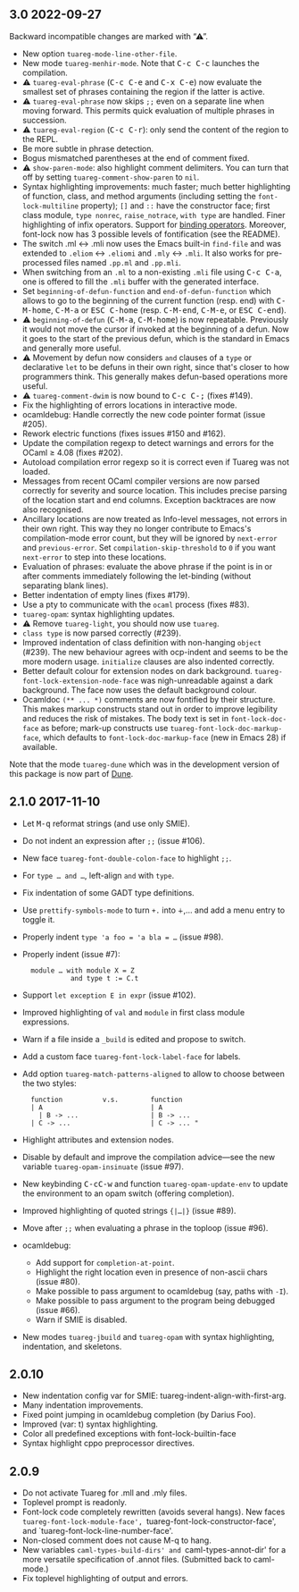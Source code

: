 3.0 2022-09-27
--------------

Backward incompatible changes are marked with “⚠”.

* New option `tuareg-mode-line-other-file`.
* New mode `tuareg-menhir-mode`.
  Note that <kbd>C-c C-c</kbd> launches the compilation.
* ⚠ `tuareg-eval-phrase` (<kbd>C-c C-e</kbd> and <kbd>C-x C-e</kbd>) now
  evaluate the smallest set of phrases containing the region if the
  latter is active.
* ⚠ `tuareg-eval-phrase` now skips `;;` even on a separate line when moving
  forward. This permits quick evaluation of multiple phrases in succession.
* ⚠ `tuareg-eval-region` (<kbd>C-c C-r</kbd>): only send the content of
  the region to the REPL.
* Be more subtle in phrase detection.
* Bogus mismatched parentheses at the end of comment fixed.
* ⚠ `show-paren-mode`: also highlight comment delimiters.  You can
  turn that off by setting `tuareg-comment-show-paren` to `nil`.
* Syntax highlighting improvements: much faster; much better highlighting
  of function, class, and method arguments (including setting the
  `font-lock-multiline` property); `[]` and `::` have the constructor
  face; first class module, `type nonrec`, `raise_notrace`, `with
  type` are handled.  Finer highlighting of infix operators.  Support
  for [binding operators][].  Moreover, font-lock now has 3 possible
  levels of fontification (see the README).
* The switch .ml ↔ .mli now uses the Emacs built-in `find-file` and
  was extended to `.eliom` ↔ `.eliomi` and `.mly` ↔ `.mli`.  It also
  works for pre-processed files named `.pp.ml` and `.pp.mli`.
* When switching from an `.ml` to a non-existing `.mli` file using
  <kbd>C-c C-a</kbd>, one is offered to fill the `.mli` buffer with the
  generated interface.
* Set `beginning-of-defun-function` and `end-of-defun-function` which
  allows to go to the beginning of the current function (resp. end)
  with <kbd>C-M-home</kbd>, <kbd>C-M-a</kbd> or <kbd>ESC
  C-home</kbd> (resp. <kbd>C-M-end</kbd>, <kbd>C-M-e</kbd>, or
  <kbd>ESC C-end</kbd>).
* ⚠ `beginning-of-defun` (<kbd>C-M-a</kbd>, <kbd>C-M-home</kbd>) is
  now repeatable. Previously it would not move the cursor if invoked
  at the beginning of a defun. Now it goes to the start of the
  previous defun, which is the standard in Emacs and generally more
  useful.
* ⚠ Movement by defun now considers `and` clauses of a `type` or
  declarative `let` to be defuns in their own right, since that's
  closer to how programmers think. This generally makes defun-based
  operations more useful.
* ⚠ `tuareg-comment-dwim` is now bound to <kbd>C-c C-;</kbd> (fixes #149).
* Fix the highlighting of errors locations in interactive mode.
* ocamldebug: Handle correctly the new code pointer format (issue #205).
* Rework electric functions (fixes issues #150 and #162).
* Update the compilation regexp to detect warnings and errors for the
  OCaml ≥ 4.08 (fixes #202).
* Autoload compilation error regexp so it is correct even if Tuareg
  was not loaded.
* Messages from recent OCaml compiler versions are now parsed
  correctly for severity and source location. This includes precise
  parsing of the location start and end columns. Exception backtraces
  are now also recognised.
* Ancillary locations are now treated as Info-level messages, not
  errors in their own right. This way they no longer contribute to
  Emacs's compilation-mode error count, but they will be ignored by
  `next-error` and `previous-error`. Set `compilation-skip-threshold`
  to `0` if you want `next-error` to step into these locations.
* Evaluation of phrases: evaluate the above phrase if the point is in
  or after comments immediately following the let-binding (without
  separating blank lines).
* Better indentation of empty lines (fixes #179).
* Use a pty to communicate with the `ocaml` process (fixes #83).
* `tuareg-opam`: syntax highlighting updates.
* ⚠ Remove `tuareg-light`, you should now use `tuareg`.
* `class type` is now parsed correctly (#239).
* Improved indentation of class definition with non-hanging `object` (#239).
  The new behaviour agrees with ocp-indent and seems to be the more modern
  usage. `initialize` clauses are also indented correctly.
* Better default colour for extension nodes on dark background.
  `tuareg-font-lock-extension-node-face` was nigh-unreadable against
  a dark background. The face now uses the default background colour.
* Ocamldoc `(** ... *)` comments are now fontified by their structure.
  This makes markup constructs stand out in order to improve legibility
  and reduces the risk of mistakes. The body text is set in
  `font-lock-doc-face` as before; mark-up constructs use
  `tuareg-font-lock-doc-markup-face`, which defaults to
  `font-lock-doc-markup-face` (new in Emacs 28) if available.

Note that the mode `tuareg-dune` which was in the development version
of this package is now part of [Dune](https://github.com/ocaml/dune).

[binding operators]: https://v2.ocaml.org/releases/4.08/htmlman/index.html

2.1.0 2017-11-10
----------------

* Let <kbd>M-q</kbd> reformat strings (and use only SMIE).
* Do not indent an expression after `;;` (issue #106).
* New face `tuareg-font-double-colon-face` to highlight `;;`.
* For `type … and …`, left-align `and` with `type`.
* Fix indentation of some GADT type definitions.
* Use `prettify-symbols-mode` to turn `+.` into `∔`,… and add a menu
  entry to toggle it.
* Properly indent `type 'a foo = 'a bla = …` (issue #98).
* Properly indent (issue #7):

        module … with module X = Z
                  and type t := C.t

* Support `let exception E in expr` (issue #102).
* Improved highlighting of `val` and `module` in first class module
  expressions.
* Warn if a file inside a `_build` is edited and propose to switch.
* Add a custom face `tuareg-font-lock-label-face` for labels.
* Add option `tuareg-match-patterns-aligned` to allow to choose
  between the two styles:

        function          v.s.        function
        | A                           | A
          | B -> ...                  | B -> ...
        | C -> ...                    | C -> ... "

* Highlight attributes and extension nodes.
* Disable by default and improve the compilation advice—see the new
  variable `tuareg-opam-insinuate` (issue #97).
* New keybinding <kbd>C-cC-w</kbd> and function `tuareg-opam-update-env`
  to update the environment to an opam switch (offering completion).
* Improved highlighting of quoted strings `{|…|}` (issue #89).
* Move after `;;` when evaluating a phrase in the toploop (issue #96).

* ocamldebug:
  - Add support for `completion-at-point`.
  - Highlight the right location even in presence of non-ascii chars
	(issue #80).
  - Make possible to pass argument to ocamldebug (say, paths with `-I`).
  - Make possible to pass argument to the program being debugged (issue #66).
  - Warn if SMIE is disabled.

* New modes `tuareg-jbuild` and `tuareg-opam` with syntax
  highlighting, indentation, and skeletons.

2.0.10
------

* New indentation config var for SMIE: tuareg-indent-align-with-first-arg.
* Many indentation improvements.
* Fixed point jumping in ocamldebug completion (by Darius Foo).
* Improved (var: t) syntax highlighting.
* Color all predefined exceptions with font-lock-builtin-face
* Syntax highlight cppo preprocessor directives.

2.0.9
-----

* Do not activate Tuareg for .mll and .mly files.
* Toplevel prompt is readonly.
* Font-lock code completely rewritten (avoids several hangs).  New faces
  `tuareg-font-lock-module-face', `tuareg-font-lock-constructor-face',
  and `tuareg-font-lock-line-number-face'.
* Non-closed comment does not cause M-q to hang.
* New variables `caml-types-build-dirs' and `caml-types-annot-dir' for
  a more versatile specification of .annot files.  (Submitted back to
  caml-mode.)
* Fix toplevel highlighting of output and errors.
